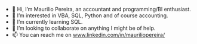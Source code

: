 - 👋 Hi, I’m Maurilio Pereira, an accountant and programming/BI enthusiast.
- 👀 I’m interested in VBA, SQL, Python and of course accounting.
- 🌱 I’m currently learning SQL.
- 💞️ I’m looking to collaborate on anything I might be of help.
- 📫 You can reach me on www.linkedin.com/in/mauriliopereira/

<!---
maurilio-spereira/maurilio-spereira is a ✨ special ✨ repository because its `README.md` (this file) appears on your GitHub profile.
You can click the Preview link to take a look at your changes.
--->
